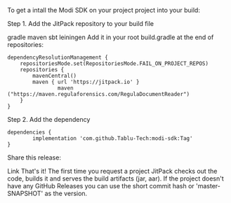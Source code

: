 To get a intall the Modi SDK on your project project into your build:

Step 1. Add the JitPack repository to your build file

gradle
maven
sbt
leiningen
Add it in your root build.gradle at the end of repositories:

	dependencyResolutionManagement {
		repositoriesMode.set(RepositoriesMode.FAIL_ON_PROJECT_REPOS)
		repositories {
			mavenCentral()
			maven { url 'https://jitpack.io' }
                    maven ("https://maven.regulaforensics.com/RegulaDocumentReader")
		}
	}

Step 2. Add the dependency

	dependencies {
	        implementation 'com.github.Tablu-Tech:modi-sdk:Tag'
	}
Share this release:

Link
That's it! The first time you request a project JitPack checks out the code, builds it and serves the build artifacts (jar, aar).
If the project doesn't have any GitHub Releases you can use the short commit hash or 'master-SNAPSHOT' as the version.

